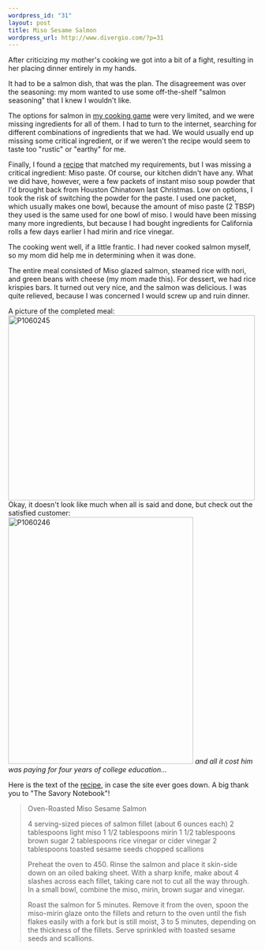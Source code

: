 ```yaml
--- 
wordpress_id: "31"
layout: post
title: Miso Sesame Salmon
wordpress_url: http://www.divergio.com/?p=31
---
```

After criticizing my mother's cooking we got into a bit of a fight, resulting in her placing dinner entirely in my hands.

It had to be a salmon dish, that was the plan. The disagreement was over the seasoning: my mom wanted to use some off-the-shelf "salmon seasoning" that I knew I wouldn't like.
<!--more-->
The options for salmon in <a href="http://en.wikipedia.org/wiki/Shaberu!_DS_OryÅri_Navi">my cooking game</a> were very limited, and we were missing ingredients for all of them. I had to turn to the internet, searching for different combinations of ingredients that we had. We would usually end up missing some critical ingredient, or if we weren't the recipe would seem to taste too "rustic" or "earthy" for me.

Finally, I found a <a href="http://savorynotebook.blogspot.com/2005/08/oven-roasted-miso-sesame-salmon.html">recipe</a> that matched my requirements, but I was missing a critical ingredient: Miso paste. Of course, our kitchen didn't have any. What we did have, however, were a few packets of instant miso soup powder that I'd brought back from Houston Chinatown last Christmas. Low on options, I took the risk of switching the powder for the paste. I used one packet, which usually makes one bowl, because the amount of miso paste (2 TBSP) they used is the same used for one bowl of miso. I would have been missing many more ingredients, but because I had bought ingredients for California rolls a few days earlier I had mirin and rice vinegar.

The cooking went well, if a little frantic. I had never cooked salmon myself, so my mom did help me in determining when it was done.

The entire meal consisted of Miso glazed salmon, steamed rice with nori, and green beans with cheese (my mom made this).  For dessert, we had rice krispies bars. It turned out very nice, and the salmon was delicious. I was quite relieved, because I was concerned I would screw up and ruin dinner.

A picture of the completed meal:
<a href="http://www.flickr.com/photos/divergio/3243891161/" class="tt-flickr tt-flickr-Medium" title="P1060245"><img class="alignnone" src="http://farm4.static.flickr.com/3340/3243891161_1019b7372c.jpg" alt="P1060245" width="500" height="375" /></a>
Okay, it doesn't look like much when all is said and done, but check out the satisfied customer:
<a href="http://www.flickr.com/photos/divergio/3243891989/" class="tt-flickr tt-flickr-Medium" title="P1060246"><img class="alignnone" src="http://farm4.static.flickr.com/3457/3243891989_cbca5b7fdf.jpg" alt="P1060246" width="375" height="500" /></a>
<em> and all it cost him was paying for four years of college education...</em>

Here is the text of the <a href="http://savorynotebook.blogspot.com/2005/08/oven-roasted-miso-sesame-salmon.html">recipe</a>, in case the site ever goes down. A big thank you to "The Savory Notebook"!

<blockquote>Oven-Roasted Miso Sesame Salmon

4 serving-sized pieces of salmon fillet (about 6 ounces each)
2 tablespoons light miso
1 1/2 tablespoons mirin
1 1/2 tablespoons brown sugar
2 tablespoons rice vinegar or cider vinegar
2 tablespoons toasted sesame seeds
chopped scallions

Preheat the oven to 450. Rinse the salmon and place it skin-side down on an oiled baking sheet. With a sharp knife, make about 4 slashes across each fillet, taking care not to cut all the way through. In a small bowl, combine the miso, mirin, brown sugar and vinegar.

Roast the salmon for 5 minutes. Remove it from the oven, spoon the miso-mirin glaze onto the fillets and return to the oven until the fish flakes easily with a fork but is still moist, 3 to 5 minutes, depending on the thickness of the fillets. Serve sprinkled with toasted sesame seeds and scallions.</blockquote>
